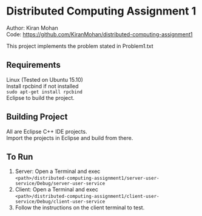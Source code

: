 Distributed Computing Assignment 1
==================================
Author: Kiran Mohan  
Code: https://github.com/KiranMohan/distributed-computing-assignment1

This project implements the problem stated in Problem1.txt

Requirements
------------
Linux (Tested on Ubuntu 15.10)  
Install rpcbind if not installed  
    `sudo apt-get install rpcbind`  
Eclipse to build the project.  

Building Project
----------------
All are Eclipse C++ IDE projects.  
Import the projects in Eclipse and build from there.  

To Run
------
1. Server: Open a Terminal and exec  
	`<path>/distributed-computing-assignment1/server-user-service/Debug/server-user-service`  
2. Client: Open a Terminal and exec  
	`<path>/distributed-computing-assignment1/client-user-service/Debug/client-user-service`
3. Follow the instructions on the client terminal to test.


